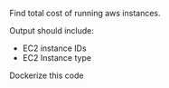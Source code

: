 Find total cost of running aws instances.

Output should include:

- EC2 instance IDs
- EC2 Instance type

Dockerize this code
